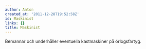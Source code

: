 ```yaml
---
author: Anton
created_at: '2011-12-28T19:52:58Z'
id: Maskinist
links: {}
title: Maskinist
---
```


Bemannar och underhåller eventuella kastmaskiner på örlogsfartyg.
